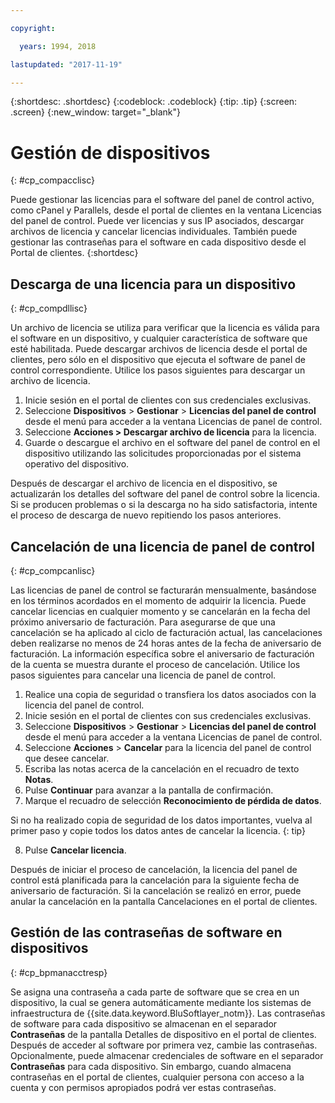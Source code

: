 ```yaml
---

copyright:

  years: 1994, 2018

lastupdated: "2017-11-19"

---
```


{:shortdesc: .shortdesc}
{:codeblock: .codeblock}
{:tip: .tip}
{:screen: .screen}
{:new_window: target="_blank"}

# Gestión de dispositivos
{: #cp_compacclisc}

Puede gestionar las licencias para el software del panel de control activo, como cPanel y Parallels, desde el portal de clientes en la ventana Licencias del panel de control. Puede ver licencias y sus IP asociados, descargar archivos de licencia y cancelar licencias individuales. También puede gestionar las contraseñas para el software en cada dispositivo desde el Portal de clientes.
{:shortdesc}


## Descarga de una licencia para un dispositivo
{: #cp_compdllisc}

Un archivo de licencia se utiliza para verificar que la licencia es válida para el software en un dispositivo, y cualquier característica de software que esté habilitada. Puede descargar archivos de licencia desde el portal de clientes, pero sólo en el dispositivo que ejecuta el software de panel de control correspondiente. Utilice los pasos siguientes para descargar un archivo de licencia.

1. Inicie sesión en el portal de clientes con sus credenciales exclusivas.
2. Seleccione **Dispositivos** > **Gestionar** > **Licencias del panel de control** desde el menú para acceder a la ventana Licencias de panel de control.
3. Seleccione **Acciones > Descargar archivo de licencia** para la licencia.
4. Guarde o descargue el archivo en el software del panel de control en el dispositivo utilizando las solicitudes proporcionadas por el sistema operativo del dispositivo.

Después de descargar el archivo de licencia en el dispositivo, se actualizarán los detalles del software del panel de control sobre la licencia. Si se producen problemas o si la descarga no ha sido satisfactoria, intente el proceso de descarga de nuevo repitiendo los pasos anteriores.

## Cancelación de una licencia de panel de control
{: #cp_compcanlisc}

Las licencias de panel de control se facturarán mensualmente, basándose en los términos acordados en el momento de adquirir la licencia. Puede cancelar licencias en cualquier momento y se cancelarán en la fecha del próximo aniversario de facturación. Para asegurarse de que una cancelación se ha aplicado al ciclo de facturación actual, las cancelaciones deben realizarse no menos de 24 horas antes de la fecha de aniversario de facturación. La información específica sobre el aniversario de facturación de la cuenta se muestra durante el proceso de cancelación. Utilice los pasos siguientes para cancelar una licencia de panel de control.

1. Realice una copia de seguridad o transfiera los datos asociados con la licencia del panel de control.
2. Inicie sesión en el portal de clientes con sus credenciales exclusivas.
3. Seleccione **Dispositivos** > **Gestionar** > **Licencias del panel de control** desde el menú para acceder a la ventana Licencias de panel de control.
4. Seleccione **Acciones** > **Cancelar** para la licencia del panel de control que desee cancelar.
5. Escriba las notas acerca de la cancelación en el recuadro de texto **Notas**.
6. Pulse **Continuar** para avanzar a la pantalla de confirmación.
7. Marque el recuadro de selección **Reconocimiento de pérdida de datos**.

  Si no ha realizado copia de seguridad de los datos importantes, vuelva al primer paso y copie todos los datos antes de cancelar la licencia.
  {: tip}

8. Pulse **Cancelar licencia**.

Después de iniciar el proceso de cancelación, la licencia del panel de control está planificada para la cancelación para la siguiente fecha de aniversario de facturación. Si la cancelación se realizó en error, puede anular la cancelación en la pantalla Cancelaciones en el portal de clientes.

## Gestión de las contraseñas de software en dispositivos
{: #cp_bpmanacctresp}

Se asigna una contraseña a cada parte de software que se crea en un dispositivo, la cual se genera automáticamente mediante los sistemas de infraestructura de {{site.data.keyword.BluSoftlayer_notm}}. Las contraseñas de software para cada dispositivo se almacenan en el separador **Contraseñas** de la pantalla Detalles de dispositivo en el portal de clientes. Después de acceder al software por primera vez, cambie las contraseñas. Opcionalmente, puede almacenar credenciales de software en el separador **Contraseñas** para cada dispositivo. Sin embargo, cuando almacena contraseñas en el portal de clientes, cualquier persona con acceso a la cuenta y con permisos apropiados podrá ver estas contraseñas.
